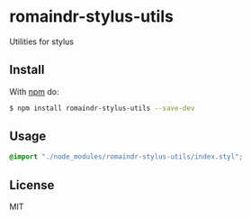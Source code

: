 # romaindr-stylus-utils

Utilities for stylus

## Install

With [npm](http://npmjs.org) do:

```bash
$ npm install romaindr-stylus-utils --save-dev
```

## Usage

```css
@import "./node_modules/romaindr-stylus-utils/index.styl";
```

## License

MIT
